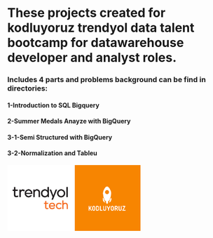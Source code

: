 # These projects created for kodluyoruz trendyol data talent bootcamp for datawarehouse developer and analyst roles.

### Includes 4 parts and problems background can be find in directories:

#### 1-Introduction to SQL Bigquery

#### 2-Summer Medals Anayze with BigQuery

#### 3-1-Semi Structured with BigQuery

#### 3-2-Normalization and Tableu

<img src="https://github.com/talhasagdan/kodluyoruz-scala/blob/main/scala-flist-streetfinder/src/img/1_posh7DaGCQA8Ku-qkxrdyQ.jpeg?raw=true" width=150/> <img src="https://github.com/talhasagdan/kodluyoruz-scala/blob/main/scala-flist-streetfinder/src/img/30476529.png?raw=true" width=150/>
